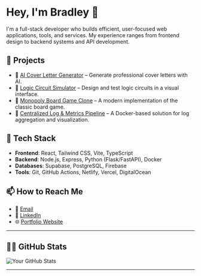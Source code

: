 # Hey, I'm Bradley 👋

I'm a full-stack developer who builds efficient, user-focused web applications, tools, and services. My experience ranges from frontend design to backend systems and API development.

## 🚀 Projects

- 🔗 [AI Cover Letter Generator](https://github.com/bradleygarland/ai-cover-letter) – Generate professional cover letters with AI.
- 🔗 [Logic Circuit Simulator](https://github.com/bradleygarland/logic-circuit-simulator) – Design and test logic circuits in a visual interface.
- 🔗 [Monopoly Board Game Clone](https://github.com/bradleygarland/monopoly-game) – A modern implementation of the classic board game.
- 🔗 [Centralized Log & Metrics Pipeline](https://github.com/bradleygarland/log-metrics-pipeline) – A Docker-based solution for log aggregation and visualization.

## 🧰 Tech Stack

- **Frontend**: React, Tailwind CSS, Vite, TypeScript
- **Backend**: Node.js, Express, Python (Flask/FastAPI), Docker
- **Databases**: Supabase, PostgreSQL, Firebase
- **Tools**: Git, GitHub Actions, Netlify, Vercel, DigitalOcean

## 📫 How to Reach Me

- 📧 [Email](mailto:bradgarland2002@gmail.com)
- 💼 [LinkedIn](https://linkedin.com/in/bradley-garland)
- 🌐 [Portfolio Website](https://bradleyogarland.netlify.app)

---

## 🧑‍💻 GitHub Stats

![Your GitHub Stats](https://github-readme-stats.vercel.app/api?username=bradleygarland&show_icons=true&theme=default&hide=prs)

---
